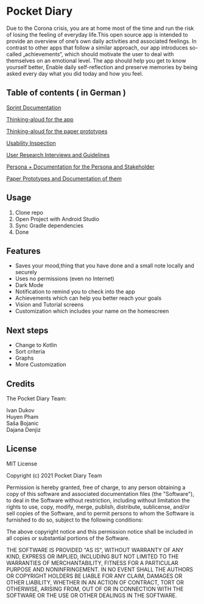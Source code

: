 # Pocket Diary


Due to the Corona crisis, you are at home most of the time and run the risk of losing the feeling of everyday life.This open source app is intended to provide an overview of one‘s own daily activities and associated feelings.
In contrast to other apps that follow a similar approach, our app introduces so-called „achievements“, which should motivate the user to deal with themselves on an emotional level.
The app should help you get to know yourself better, Enable daily self-reflection and preserve memories by being asked every day what you did today and how you feel.


## Table of contents ( in German ) 

[Sprint Documentation](/documentation/SprintDokumentation.md)


[Thinking-aloud for the app](pocketdiary/documentation/research/evaluation/thinking-aloud-app.md)


[Thinking-aloud for the paper prototypes](pocketdiary/documentation/research/evaluation/thinking-aloud-paper.md)


[Usability Inspection](pocketdiary/documentation/research/evaluation/usability_inspection.md)


[User Research Interviews and Guidelines](pocketdiary/documentation/research/interviews)


[Persona + Documentation for the Persona and Stakeholder](pocketdiary/documentation/research/persona)


[Paper Prototypes and Documentation of them ](pocketdiary/documentation/research/prototypes/)


## Usage

1. Clone repo
2. Open Project with Android Studio
3. Sync Gradle dependencies
4. Done

## Features

- Saves your mood,thing that you have done and a small note locally and securely 
- Uses no permissions (even no Internet)
- Dark Mode
- Notification to remind you to check into the app
- Achievements which can help you better reach your goals
- Vision and Tutorial screens
- Customization which includes your name on the homescreen

## Next steps

- Change to Kotlin
- Sort criteria 
- Graphs
- More Customization


## Credits

The Pocket Diary Team:<br>


Ivan Dukov<br>
Huyen Pham<br>
Saša Bojanic<br> 
Dajana Denjiz<br>


## License

MIT License

Copyright (c) 2021 Pocket Diary Team

Permission is hereby granted, free of charge, to any person obtaining a copy
of this software and associated documentation files (the "Software"), to deal
in the Software without restriction, including without limitation the rights
to use, copy, modify, merge, publish, distribute, sublicense, and/or sell
copies of the Software, and to permit persons to whom the Software is
furnished to do so, subject to the following conditions:

The above copyright notice and this permission notice shall be included in all
copies or substantial portions of the Software.

THE SOFTWARE IS PROVIDED "AS IS", WITHOUT WARRANTY OF ANY KIND, EXPRESS OR
IMPLIED, INCLUDING BUT NOT LIMITED TO THE WARRANTIES OF MERCHANTABILITY,
FITNESS FOR A PARTICULAR PURPOSE AND NONINFRINGEMENT. IN NO EVENT SHALL THE
AUTHORS OR COPYRIGHT HOLDERS BE LIABLE FOR ANY CLAIM, DAMAGES OR OTHER
LIABILITY, WHETHER IN AN ACTION OF CONTRACT, TORT OR OTHERWISE, ARISING FROM,
OUT OF OR IN CONNECTION WITH THE SOFTWARE OR THE USE OR OTHER DEALINGS IN THE
SOFTWARE.
